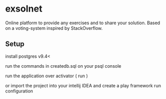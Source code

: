 # exsolnet
Online platform to provide any exercises and to share your solution. Based on a voting-system inspired by StackOverflow.


## Setup
install postgres v9.4<

run the commands in createdb.sql on your psql console

run the application over activator ( run )

or import the project into your intellij IDEA and create a play framework run configuration
